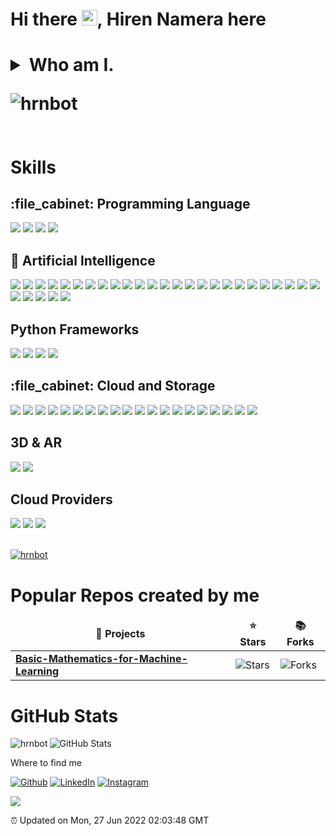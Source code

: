 <h1>Hi there <img src="https://media.giphy.com/media/hvRJCLFzcasrR4ia7z/giphy.gif" width="25px">,  Hiren Namera here</h1>

<h1><details><summary>
Who am I.
<p><img src="https://komarev.com/ghpvc/?username=hrnbot&label=Profile%20views&color=0e75b6&style=flat" alt="hrnbot" /> </p>
	</summary><h5>
My Skills are improving day by day. Mathematics and  Physics are the skills in which I am proud d of most. Programming is also one of the best skills to solve problems in the IT world.  I never knew when I become proficient in writing maybe it is the Result of my Reading habit which I developed after my college life. I am an Introvert who loves to meet new peoples and learn new skills from them. I am waiting for a new education policy to be adapted So, I can complete my Ph.D. in Applied Mathematics and Artificial Intelligence.

I am working in the field of AI/ML and AR. I am a Detail-oriented engineer, with get-it-done, on-time, and best quality products. I had proven my skills in AI by modeling some state of art architectures and algorithms and proved skills of AR by writing multi-purpose AR modules that work seamlessly on Js, Python, C#, CPP, PHP (More to Come).

As a senior developer in AI/ML/DL/computer vision and NLP learned how to train and test model architectures in Pytorch, 
	, Tensorflow, Theano, Deepstream, Tensorflow lite, TensorRT, Transformer etc... How to perform transfer learning for quick training. How to Combine multiple models and how to change architectures of underlying layers, build model architecture from scratch, etc... 

As a team leader of the AI and AR team learned to manage a team and take most out of team members. Train them to accept and complete future challenges and helping them to improve those skills in which they are lacking. Also learned how to use agile methodology to complete any project while keeping the team motivated and client satisfied. I was responsible for understanding client requirements and business prototype and help them to solve their problem in a modern way including enhancement of user experience, financial growth, increase in production capacity or productivity of employees, reach out to more customers, etc...

I was also responsible to deploy AI, AR Technology to Mobile, Cloud, and web. So, I am capable of performing basic DevOps duties of CI and CD pipeline building, Rest-API handling, Deployment of the model, and balancing load using tech stack of Git/SVN, Jenkins, Ansible, Docker, Kubernetes/Docker Swarm in AWS, Azure and Google Cloud.

For more information, guidance or help feel free to Connect. Let's reduce humun effort with Power of AI and AR and Build a Sci-fi World. Peace...
</h5></details>
</h1>
<div>
<h1><b>Skills</b></h1>
<h2>:file_cabinet: Programming Language</h2>
<img src="https://img.shields.io/badge/Python-3776AB?style=for-the-badge&logo=python&logoColor=white" /> 
<img src="https://img.shields.io/badge/C-3776AB?style=for-the-badge&logo=c&logoColor=white" /> 
<img src="https://img.shields.io/badge/CPP-3776AB?style=for-the-badge&logo=cpp&logoColor=white" /> 
<img src="https://img.shields.io/badge/C-Sharp-3776AB?style=for-the-badge&logo=c-sharp&logoColor=white" /> 
</div>

<h2>🤖 Artificial Intelligence </h2>
<div>
<img src="https://img.shields.io/badge/TensorFlow-3776AB?style=for-the-badge&logo=tensorflow&logoColor=white" />
<img src="https://img.shields.io/badge/TensorFlow-Lite-3776AB?style=for-the-badge&logo=tensorflow&logoColor=white" /> 	
<img src="https://img.shields.io/badge/TensorFlow-Js-3776AB?style=for-the-badge&logo=tensorflow&logoColor=white" /> 	
<img src="https://img.shields.io/badge/Tensor-RT-3776AB?style=for-the-badge&logo=tensorflow&logoColor=white" /> 	
<img src="https://img.shields.io/badge/PyTorch-3776AB?style=for-the-badge&logo=pytorch&logoColor=white" /> 
<img src="https://img.shields.io/badge/Scikit-Learn-3776AB?style=for-the-badge&logo=scikit-learn&logoColor=white" /> 
<img src="https://img.shields.io/badge/Opencv-3776AB?style=for-the-badge&logo=opencv&logoColor=white" /> 
<img src="https://img.shields.io/badge/NLTK-3776AB?style=for-the-badge&logo=nltk&logoColor=white" /> 
<img src="https://img.shields.io/badge/Keras-3776AB?style=for-the-badge&logo=keras&logoColor=white" /> 
<img src="https://img.shields.io/badge/Numpy-3776AB?style=for-the-badge&logo=numpy&logoColor=white" /> 
<img src="https://img.shields.io/badge/Pandas-3776AB?style=for-the-badge&logo=pandas&logoColor=white" /> 
<img src="https://img.shields.io/badge/Scipy-3776AB?style=for-the-badge&logo=scipy&logoColor=white" /> 
<img src="https://img.shields.io/badge/Dlib-3776AB?style=for-the-badge&logo=dlib&logoColor=white" /> 
<img src="https://img.shields.io/badge/Torch Vision-3776AB?style=for-the-badge&logo=torchvision&logoColor=white" />
<img src="https://img.shields.io/badge/Hugging-Face-3776AB?style=for-the-badge&logo=huggingface&logoColor=white" /> 
<img src="https://img.shields.io/badge/gensim-3776AB?style=for-the-badge&logo=gensim&logoColor=white" /> 
<img src="https://img.shields.io/badge/spacy-3776AB?style=for-the-badge&logo=spacy&logoColor=white" /> 
<img src="https://img.shields.io/badge/transformers-3776AB?style=for-the-badge&logo=transformers&logoColor=white" /> 
<img src="https://img.shields.io/badge/NLTK-3776AB?style=for-the-badge&logo=nltk&logoColor=white" /> 
<img src="https://img.shields.io/badge/ParlAI-3776AB?style=for-the-badge&logo=parlai&logoColor=white" /> 
<img src="https://img.shields.io/badge/MatplotLib-3776AB?style=for-the-badge&logo=matplotlib&logoColor=white" /> 
	<img src="https://img.shields.io/badge/DarkNet-3776AB?style=for-the-badge&logo=darknet&logoColor=white" /> 
	<img src="https://img.shields.io/badge/Theano-3776AB?style=for-the-badge&logo=theano&logoColor=white" /> 
	<img src="https://img.shields.io/badge/Deep-Stream-3776AB?style=for-the-badge&logo=deepstream&logoColor=white" />
	<img src="https://img.shields.io/badge/Tesseract-3776AB?style=for-the-badge&logo=tesseract&logoColor=white" /> 
	<img src="https://img.shields.io/badge/CNTK-3776AB?style=for-the-badge&logo=cntk&logoColor=white" /> 
	<img src="https://img.shields.io/badge/Selenium-3776AB?style=for-the-badge&logo=selenium&logoColor=white" /> 
	<img src="https://img.shields.io/badge/Allen-NLP-3776AB?style=for-the-badge&logo=allen-nlp&logoColor=white" /> 
	<img src="https://img.shields.io/badge/Text-Blob-3776AB?style=for-the-badge&logo=text-blob&logoColor=white" /> 
	<img src="https://img.shields.io/badge/Stanford-NLP-3776AB?style=for-the-badge&logo=stanford-nlp&logoColor=white" /> 
</div>	
<div>
<h2>Python Frameworks</h2>
<img src="https://img.shields.io/badge/Django-3776AB?style=for-the-badge&logo=django&logoColor=white" /> 
<img src="https://img.shields.io/badge/Flask-3776AB?style=for-the-badge&logo=flask&logoColor=white" /> 
<img src="https://img.shields.io/badge/FastAPI-3776AB?style=for-the-badge&logo=fast-api&logoColor=white" /> 
	<img src="https://img.shields.io/badge/Streamlit-3776AB?style=for-the-badge&logo=streamlit&logoColor=white" /> 
</div>
<div>
<h2>:file_cabinet: Cloud and Storage</h2>
<img src="https://img.shields.io/badge/MongoDB-3776AB?style=for-the-badge&logo=mongodb&logoColor=white" /> 
<img src="https://img.shields.io/badge/Postgres-3776AB?style=for-the-badge&logo=postgres&logoColor=white" /> 
<img src="https://img.shields.io/badge/SQLite-3776AB?style=for-the-badge&logo=sqlite&logoColor=white" /> 
<img src="https://img.shields.io/badge/Redis-3776AB?style=for-the-badge&logo=redis&logoColor=white" />
<img src="https://img.shields.io/badge/Github-3776AB?style=for-the-badge&logo=github&logoColor=white" /> 
	<img src="https://img.shields.io/badge/GitLab-3776AB?style=for-the-badge&logo=gitlab&logoColor=white" /> 
	<img src="https://img.shields.io/badge/Bitbucket-3776AB?style=for-the-badge&logo=bitcucket&logoColor=white" /> 
	<img src="https://img.shields.io/badge/SVN-3776AB?style=for-the-badge&logo=svn&logoColor=white" /> 
<img src="https://img.shields.io/badge/Cassandra-3776AB?style=for-the-badge&logo=cassandra&logoColor=white" /> 
<img src="https://img.shields.io/badge/RabbitMQ-3776AB?style=for-the-badge&logo=rabbitmq&logoColor=white" /> 
<img src="https://img.shields.io/badge/Kafka-3776AB?style=for-the-badge&logo=kafka&logoColor=white" /> 
<img src="https://img.shields.io/badge/Nginx-3776AB?style=for-the-badge&logo=nginx&logoColor=white" /> 
<img src="https://img.shields.io/badge/Apache-3776AB?style=for-the-badge&logo=apache&logoColor=white" /> 
<img src="https://img.shields.io/badge/Docker-3776AB?style=for-the-badge&logo=docker&logoColor=white" /> 
<img src="https://img.shields.io/badge/Kubernetes-3776AB?style=for-the-badge&logo=kubernetes&logoColor=white" /> 
<img src="https://img.shields.io/badge/Infra-3776AB?style=for-the-badge&logo=infra&logoColor=white" /> 
<img src="https://img.shields.io/badge/Github-Actions-3776AB?style=for-the-badge&logo=github-actions&logoColor=white" /> 
<img src="https://img.shields.io/badge/Azure-CI-3776AB?style=for-the-badge&logo=azure-ci&logoColor=white" /> 
<img src="https://img.shields.io/badge/Jenkins-3776AB?style=for-the-badge&logo=rabbitmq&logoColor=white" /> 
<img src="https://img.shields.io/badge/Travis-3776AB?style=for-the-badge&logo=travis&logoColor=white" /> 
</div>
<div>
	<h2>3D & AR </h2>
	<img src="https://img.shields.io/badge/Unity-3776AB?style=for-the-badge&logo=unity&logoColor=white" /> 
	<img src="https://img.shields.io/badge/3-js-3776AB?style=for-the-badge&logo=3js&logoColor=white" /> 
</div>
<div>
	<h2> Cloud Providers </h2>
	<img src="https://img.shields.io/badge/Azure-3776AB?style=for-the-badge&logo=azure&logoColor=white" /> 
	<img src="https://img.shields.io/badge/AWS-3776AB?style=for-the-badge&logo=aws&logoColor=white" /> 
	<img src="https://img.shields.io/badge/Google-Cloud-3776AB?style=for-the-badge&logo=gcp&logoColor=white" /> 
</div>
</br>
<p align="left"> <a href="https://github.com/ryo-ma/github-profile-trophy"><img src="https://github-profile-trophy.vercel.app/?username=hrnbot" alt="hrnbot" /></a> </p>
<h1>Popular Repos created by me</h1>
<table>
  <thead align="center">
    <tr >
      <td><b>🎁 Projects</b></td>
      <td><b>⭐ Stars</b></td>
      <td><b>📚 Forks</b></td>
    </tr>
  </thead>
  <tbody>
    <tr>
	    <td><a href="https://github.com/hrnbot/Basic-Mathematics-for-Machine-Learning"><b>Basic-Mathematics-for-Machine-Learning</b></a></td>
      <td><img alt="Stars" src="https://img.shields.io/github/stars/hrnbot/Basic-Mathematics-for-Machine-Learning?style=flat-square&labelColor=343b41"/></td>
      <td><img alt="Forks" src="https://img.shields.io/github/forks/hrnbot/Basic-Mathematics-for-Machine-Learning?style=flat-square&labelColor=343b41"/></td>
         </tr>
	  </tr>
  </tbody>
</table>

<h1>GitHub Stats</h1>
<p><img align="left" src="https://github-readme-stats.vercel.app/api/top-langs?username=hrnbot&show_icons=true&locale=en&layout=compact" alt="hrnbot" /></p>
<p><img src="https://github-readme-stats.vercel.app/api?username=hrnbot&amp;show_icons=true" alt="GitHub Stats"></p>

<h11>Where to find me</h1>
<p><a href="https://github.com/hrnbot" target="_blank"><img alt="Github" src="https://img.shields.io/badge/GitHub-%2312100E.svg?&style=for-the-badge&logo=Github&logoColor=white" /></a> <a href="https://www.linkedin.com/in/hiren-namera-83520ab4" target="_blank"><img alt="LinkedIn" src="https://img.shields.io/badge/linkedin-%230077B5.svg?&style=for-the-badge&logo=linkedin&logoColor=white" /></a> <a href="https://www.instagram.com/the_artificial_intel_developer/" target="_blank"><img alt="Instagram" src="https://img.shields.io/badge/instagram-%23E4405F.svg?&style=for-the-badge&logo=instagram&logoColor=white" /></a>
</p>
<p><a href="https://github.com/hrnbot" target="_blank"><img src="https://github.com/hrnbot/hrnbot/workflows/Progress%20Bar%20CI/badge.svg"/></a></p>
<p>
<p>⏰ Updated on Mon, 27 Jun 2022 02:03:48 GMT</p>

